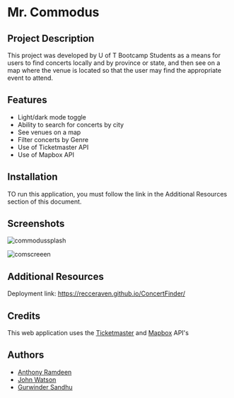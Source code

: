 
# Mr. Commodus

## Project Description

This project was developed by U of T Bootcamp Students as a means for users to find concerts locally and by province or state, and then see on a map where the venue is located so that the user may find the appropriate event to attend. 

## Features

- Light/dark mode toggle
- Ability to search for concerts by city
- See venues on a map
- Filter concerts by Genre
- Use of Ticketmaster API
- Use of Mapbox API



## Installation

TO run this application, you must follow the link in the Additional Resources section of this document. 
    
## Screenshots


![commodussplash](https://github.com/RecceRaven/ConcertFinder/assets/149850541/115cf00b-0388-4efb-9a46-a4f75008de8b)

![comscreeen](https://github.com/RecceRaven/ConcertFinder/assets/149850541/d91a2266-077b-463e-b043-4129bb6aeb9c)


## Additional Resources

Deployment link: https://recceraven.github.io/ConcertFinder/

## Credits

This web application uses the [Ticketmaster](https://developer.ticketmaster.com/products-and-docs/apis/discovery-api/v2/#overview) and [Mapbox](https://docs.mapbox.com/api/search/search-box/) API's 


## Authors

- [Anthony Ramdeen](https://www.github.com/RecceRaven)
- [John Watson](https://www.github.com/jwatsoncodes)
- [Gurwinder Sandhu](https://www.github.com/daze94)
